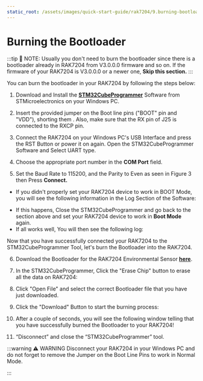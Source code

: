 ```yaml
---
static_root: /assets/images/quick-start-guide/rak7204/9.burning-bootloader/
---
```

#  Burning the Bootloader
:::tip 📝 NOTE:
 Usually you don't need to burn the bootloader since there is a bootloader already in RAK7204 from V3.0.0.0 firmware and so on. If the firmware of your RAK7204 is V3.0.0.0 or a newer one, **Skip this section.**
:::

You can burn the bootloader in your RAK7204 by following the steps below:

1. Download and Install the [**STM32CubeProgrammer**](https://www.st.com/content/st_com/en/products/development-tools/software-development-tools/stm32-software-development-tools/stm32-programmers/stm32cubeprog.html#overview) Software from STMicroelectronics on your Windows PC.

<rk-img
  :src="`${$frontmatter.static_root}/y0zy3im6dd0ienfsyrsn.jpg`"
  width="100%"
  figure-number="1"
  caption="STM32CubeProg Download Page"
/>

2. Insert the provided jumper on the Boot line pins ("BOOT" pin and "VDD"), shorting them . Also, make sure that the RX pin of J25 is connected to the RXCP pin.

<rk-img
  :src="`${$frontmatter.static_root}/og57pakunpx8jvxp4ktc.jpg`"
  width="50%"
  figure-number="2"
  caption="Boot Line shorted using the Jumper Pins"
/>

3. Connect the RAK7204 on your Windows PC's USB Interface and press the RST Button or power it on again.  Open the STM32CubeProgrammer Software and Select UART type.

<rk-img
  :src="`${$frontmatter.static_root}/sq2wpjcca5wdlbylyi4w.jpg`"
  width="100%"
  figure-number="3"
  caption="USB Interface"
/>

<rk-img
  :src="`${$frontmatter.static_root}/p1ntn9ii9d4ccu10gjzr.jpg`"
  width="100%"
  figure-number="4"
  caption="UART Settings in STM32CubeProgrammer"
/>

4. Choose the appropriate port number in the **COM Port** field.

5. Set the Baud Rate to 115200, and the Parity to Even as seen in Figure 3 then Press **Connect.**

- If you didn't properly set your RAK7204 device to work in BOOT Mode, you will see the following information in the Log Section of the Software:


<rk-img
  :src="`${$frontmatter.static_root}/wjjwvo0xfwwlbdabpwdr.jpg`"
  width="100%"
  figure-number="5"
  caption="Errors Occurred During Connecting"
/>

- If this happens, Close the STM32CubeProgrammer and go back to the section above and set your RAK7204 device to work in **Boot Mode** again.
- If all works well, You will then see the following log:


<rk-img
  :src="`${$frontmatter.static_root}/wgvzidnibvoiqdzjtkby.jpg`"
  width="100%"
  figure-number="6"
  caption="Successful Connection Log to your Device"
/>

Now that you have successfully connected your RAK7204 to the STM32CubeProgrammer Tool, let's burn the Bootloader into the RAK7204.

6. Download the Bootloader for the RAK7204 Environmental Sensor **[here](https://downloads.rakwireless.com/en/LoRa/RAK7204/Firmware/)**.

7. In the STM32CubeProgrammer, Click the "Erase Chip" button to erase all the data on RAK7204:

<rk-img
  :src="`${$frontmatter.static_root}/o5mjjpxf0ifix3vhanl9.jpg`"
  width="100%"
  figure-number="7"
  caption="Erasing the Data in the Chip"
/>

8. Click "Open File" and select the correct Bootloader file that you have just downloaded.

<rk-img
  :src="`${$frontmatter.static_root}/ochgdykv7i7s8kffnt6o.jpg`"
  width="100%"
  figure-number="8"
  caption="Opening the Bootloader file"
/>

9. Click the "Download" Button to start the burning process:
<rk-img
  :src="`${$frontmatter.static_root}/f4g4duloizbd9hmdodph.jpg`"
  width="100%"
  figure-number="9"
  caption="Downloading of Bootloader to the device"
/>

10. After a couple of seconds, you will see the following window telling that you have successfully burned the Bootloader to your RAK7204!
<rk-img
  :src="`${$frontmatter.static_root}/rr9dnhyyoixq3ljstalq.jpg`"
  width="100%"
  figure-number="10"
  caption="Successfully Burned the Bootloader to the device"
/>

11. “Disconnect” and close the “STM32CubeProgrammer” tool.

:::warning ⚠️ WARNING
 Disconnect your RAK7204 in your Windows PC and do not forget to remove the Jumper on the Boot Line Pins to work in Normal Mode.

:::